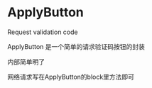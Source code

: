# ApplyButton
Request validation code

ApplyButton 是一个简单的请求验证码按钮的封装

内部简单明了

网络请求写在ApplyButton的block里方法即可
